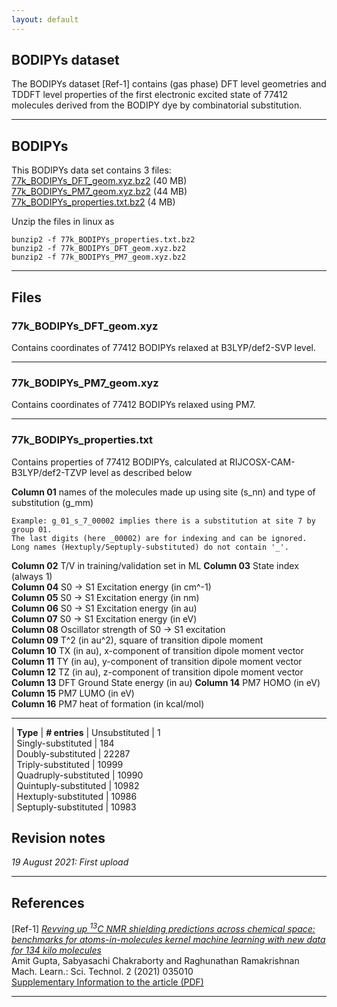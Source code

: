 ```yaml
---
layout: default
---
```


## BODIPYs dataset

The BODIPYs dataset [Ref-1] contains (gas phase) DFT level geometries and TDDFT level properties of the first electronic excited state of 77412 molecules derived from the BODIPY dye by combinatorial substitution.

***

## BODIPYs

This BODIPYs data set contains  3 files:  
[77k_BODIPYs_DFT_geom.xyz.bz2](https://drive.google.com/file/d/1nX_duEd0nnyMVqenR4mhp7PH1mZ_4dAy/view?usp=sharing) (40 MB)     
[77k_BODIPYs_PM7_geom.xyz.bz2](https://drive.google.com/file/d/1erNz0F6w4iGybOgtwI3-ccCUcnHzzVrb/view?usp=sharing) (44 MB)     
[77k_BODIPYs_properties.txt.bz2](https://drive.google.com/file/d/1NAor-rHYtVwCat4Ms3IkdyDL27alqu6l/view?usp=sharing) (4 MB)    

Unzip the files in linux as
```
bunzip2 -f 77k_BODIPYs_properties.txt.bz2
bunzip2 -f 77k_BODIPYs_DFT_geom.xyz.bz2
bunzip2 -f 77k_BODIPYs_PM7_geom.xyz.bz2
```

***

## Files
### 77k_BODIPYs_DFT_geom.xyz 

Contains coordinates of 77412 BODIPYs relaxed at B3LYP/def2-SVP level.

***

### 77k_BODIPYs_PM7_geom.xyz 

Contains coordinates of 77412 BODIPYs relaxed using PM7.

***

### 77k_BODIPYs_properties.txt 

Contains properties of 77412 BODIPYs, calculated at RIJCOSX-CAM-B3LYP/def2-TZVP level as described below

**Column 01** names of the molecules made up using site (s_nn) and type of substitution (g_mm)

```
Example: g_01_s_7_00002 implies there is a substitution at site 7 by group 01. 
The last digits (here _00002) are for indexing and can be ignored.  
Long names (Hextuply/Septuply-substituted) do not contain '_'.
```

**Column 02** T/V in training/validation set in ML
**Column 03** State index (always 1)    
**Column 04** S0 -> S1 Excitation energy (in cm^-1)    
**Column 05** S0 -> S1 Excitation energy (in nm)     
**Column 06** S0 -> S1 Excitation energy (in au)     
**Column 07** S0 -> S1 Excitation energy (in eV)     
**Column 08** Oscillator strength of S0 -> S1 excitation     
**Column 09** T^2 (in au^2), square of transition dipole moment     
**Column 10** TX (in au), x-component of transition dipole moment vector     
**Column 11** TY (in au), y-component of transition dipole moment vector     
**Column 12** TZ (in au), z-component of transition dipole moment vector      
**Column 13** DFT Ground State energy (in au)
**Column 14** PM7 HOMO (in eV)       
**Column 15** PM7 LUMO (in eV)       
**Column 16** PM7 heat of formation (in kcal/mol)      

***

| **Type**                     | **# entries**
| Unsubstituted            | 1       
| Singly-substituted       | 184      
| Doubly-substituted       | 22287     
| Triply-substituted       | 10999     
| Quadruply-substituted    | 10990     
| Quintuply-substituted    | 10982     
| Hextuply-substituted     | 10986     
| Septuply-substituted     | 10983     

## Revision notes

_19 August 2021: First upload_

***

## References
[Ref-1] [_Revving up <sup>13</sup>C NMR shielding predictions across chemical space: benchmarks for atoms-in-molecules kernel machine learning with new data for 134 kilo molecules_](https://doi.org/10.1088/2632-2153/abe347)            
Amit Gupta, Sabyasachi Chakraborty and Raghunathan Ramakrishnan     
Mach. Learn.: Sci. Technol. 2 (2021) 035010     
[Supplementary Information to the article (PDF)](data/SI.pdf)

***
